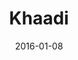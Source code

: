 ---
title: Khaadi
subtitle: 
layout: default
modal-id: 10
date: 2016-01-08
img: cb7.jpg
thumbnail: cb7.jpg
alt: image-alt
project-date: January 2016
client: Start Bootstrap
category: Dishes
description: 
---